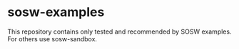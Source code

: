 # sosw-examples
This repository contains only tested and recommended by SOSW examples. For others use sosw-sandbox.
